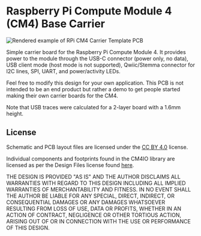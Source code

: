# Raspberry Pi Compute Module 4 (CM4) Base Carrier

![Rendered example of RPi CM4 Carrier Template PCB](https://raw.githubusercontent.com/ShawnHymel/rpi-cm4-base-carrier/main/images/rpi-cm4-base-carrier-rendered.jpg)

Simple carrier board for the Raspberry Pi Compute Module 4. It provides power to the module through the USB-C connector (power only, no data), USB client mode (host mode is not supported), Qwiic/Stemma connector for I2C lines, SPI, UART, and power/activity LEDs.

Feel free to modify this design for your own application. This PCB is not intended to be an end product but rather a demo to get people started making their own carrier boards for the CM4.

Note that USB traces were calculated for a 2-layer board with a 1.6mm height.

## License

Schematic and PCB layout files are licensed under the [CC BY 4.0](https://creativecommons.org/licenses/by/2.0/) license.

Individual components and footprints found in the CM4IO library are licensed as per the Design Files license found [here](https://datasheets.raspberrypi.org/license.html).

THE DESIGN IS PROVIDED "AS IS" AND THE AUTHOR DISCLAIMS ALL WARRANTIES WITH REGARD TO THIS DESIGN INCLUDING ALL IMPLIED WARRANTIES OF MERCHANTABILITY AND FITNESS. IN NO EVENT SHALL THE AUTHOR BE LIABLE FOR ANY SPECIAL, DIRECT, INDIRECT, OR CONSEQUENTIAL DAMAGES OR ANY DAMAGES WHATSOEVER RESULTING FROM LOSS OF USE, DATA OR PROFITS, WHETHER IN AN ACTION OF CONTRACT, NEGLIGENCE OR OTHER TORTIOUS ACTION, ARISING OUT OF OR IN CONNECTION WITH THE USE OR PERFORMANCE OF THIS DESIGN.
